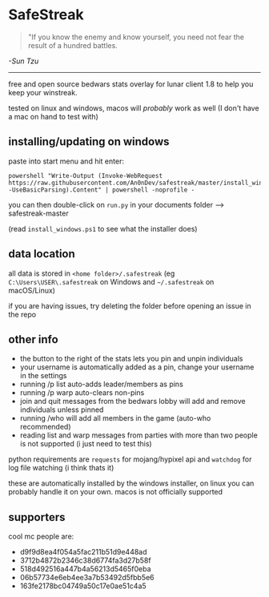 # SafeStreak

> "If you know the enemy and know yourself, you need not fear the result of a hundred battles.

*-Sun Tzu*

---

free and open source bedwars stats overlay for lunar client 1.8 to help you keep your winstreak.

tested on linux and windows, macos will *probably* work as well (I don't have a mac on hand to test with)

## installing/updating on windows
paste into start menu and hit enter:

```
powershell "Write-Output (Invoke-WebRequest https://raw.githubusercontent.com/An0nDev/safestreak/master/install_windows.ps1 -UseBasicParsing).Content" | powershell -noprofile -
```

you can then double-click on `run.py` in your documents folder --> safestreak-master

(read `install_windows.ps1` to see what the installer does)

## data location
all data is stored in `<home folder>/.safestreak` (eg `C:\Users\USER\.safestreak` on Windows and `~/.safestreak` on macOS/Linux)

if you are having issues, try deleting the folder before opening an issue in the repo

## other info
- the button to the right of the stats lets you pin and unpin individuals
- your username is automatically added as a pin, change your username in the settings
- running /p list auto-adds leader/members as pins
- running /p warp auto-clears non-pins
- join and quit messages from the bedwars lobby will add and remove individuals unless pinned
- running /who will add all members in the game (auto-who recommended)
- reading list and warp messages from parties with more than two people is not supported (i just need to test this)

python requirements are `requests` for mojang/hypixel api and `watchdog` for log file watching (i think thats it)

these are automatically installed by the windows installer, on linux you can probably handle it on your own. macos is not officially supported

## supporters
cool mc people are:
- d9f9d8ea4f054a5fac211b51d9e448ad 
- 3712b4872b2346c38d6774fa3d27b58f
- 518d492516a447b4a56213d5465f0eba
- 06b57734e6eb4ee3a7b53492d5fbb5e6
- 163fe2178bc04749a50c17e0ae51c4a5